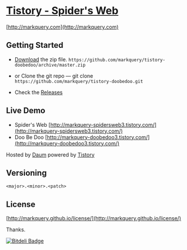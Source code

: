 # [Tistory - Spider's Web](http://markquery.com) 

[http://markquery.com](http://markquery.com)

## Getting Started

- [Download](https://github.com/markquery/tistory-doobedoo/archive/master.zip)  the zip file.
   `https://github.com/markquery/tistory-doobedoo/archive/master.zip`

-  or Clone the git repo — git clone
   `https://github.com/markquery/tistory-doobedoo.git`

- Check the [Releases](https://github.com/markquery/tistory-doobedoo/releases)

## Live Demo 

- Spider's Web [http://markquery-spidersweb3.tistory.com/](http://markquery-spidersweb3.tistory.com/)
- Doo Be Doo [http://markquery-doobedoo3.tistory.com/](http://markquery-doobedoo3.tistory.com/)

Hosted by [Daum](http://daum.net/) powered by [Tistory](http://tistory.com/) 

## Versioning

`<major>.<minor>.<patch>`

## License

[http://markquery.github.io/license/](http://markquery.github.io/license/)

Thanks.

[![Bitdeli Badge](https://d2weczhvl823v0.cloudfront.net/markquery/tistory-doobedoo/trend.png)](https://bitdeli.com/free "Bitdeli Badge")

